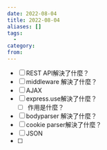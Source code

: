 ```yaml
---
date: 2022-08-04
title: 2022-08-04
aliases: []
tags:
  - 
category: 
from: 
---
```

- [ ] REST API解決了什麼？
- [ ] middleware 解決了什麼？
- [ ] AJAX
- [ ] express.use解決了什麼？
	- [ ] 作用是什麼？
- [ ] bodyparser 解決了什麼？
- [ ] cookie parser解決了什麼？
- [ ] JSON
- [ ] 
